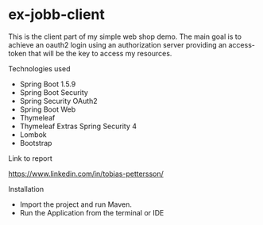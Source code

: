 # ex-jobb-client
This is the client part of my simple web shop demo. The main goal is to achieve an oauth2 login
using an authorization server providing an access-token that will be the key to access my resources.

Technologies used
- Spring Boot 1.5.9
- Spring Boot Security
- Spring Security OAuth2
- Spring Boot Web
- Thymeleaf
- Thymeleaf Extras Spring Security 4
- Lombok
- Bootstrap

Link to report

https://www.linkedin.com/in/tobias-pettersson/

Installation
- Import the project and run Maven. 
- Run the Application from the terminal or IDE